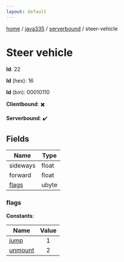 ```yaml
---
layout: default
---
```


[home](/)  /  [java335](/protocol/java335)  /  [serverbound](/protocol/java335/serverbound)  /  steer-vehicle

# Steer vehicle

**Id**: 22

**Id** (hex): 16

**Id** (bin): 00010110

**Clientbound**: ✖️

**Serverbound**: ✔️

## Fields

Name | Type
---|---
sideways | float
forward | float
[flags](#flags) | ubyte

### flags

**Constants**:

Name | Value
---|:---:
[jump](flags_jump) | 1
[unmount](flags_unmount) | 2

